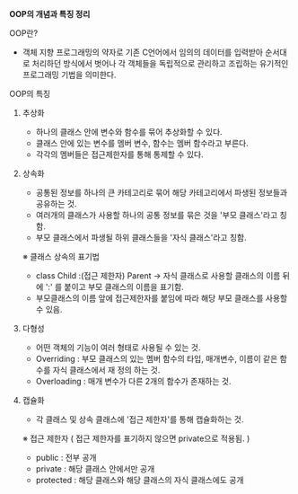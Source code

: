 **OOP의 개념과 특징 정리**

OOP란?
- 객체 지향 프로그래밍의 약자로 기존 C언어에서 임의의 데이터를 입력받아 순서대로 처리하던 방식에서 벗어나 각 객체들을 독립적으로 관리하고 조립하는 유기적인 프로그래밍 기법을 의미한다.


OOP의 특징
1. 추상화
    - 하나의 클래스 안에 변수와 함수를 묶어 추상화할 수 있다.
    - 클래스 안에 있는 변수를 멤버 변수, 함수는 멤버 함수라고 부른다.
    - 각각의 멤버들은 접근제한자를 통해 통제할 수 있다.


2. 상속화
     - 공통된 정보를 하나의 큰 카테고리로 묶어 해당 카테고리에서 파생된 정보들과 공유하는 것.
     - 여러개의 클래스가 사용할 하나의 공통 정보를 묶은 것을 '부모 클래스'라고 칭함.
     - 부모 클래스에서 파생될 하위 클래스들을 '자식 클래스'라고 칭함.
  
    ※ 클래스 상속의 표기법
      - class Child :(접근 제한자) Parent  -> 자식 클래스로 사용할 클래스의 이름 뒤에 ':' 를 붙이고 부모 클래스의 이름을 표기함.
      - 부모클래스의 이름 앞에 접근제한자를 붙임에 따라 해당 부모 클래스를 사용할 수 있음.

3. 다형성
    - 어떤 객체의 기능이 여러 형태로 사용될 수 있는 것.
    - Overriding : 부모 클래스의 있는 멤버 함수의 타입, 매개변수, 이름이 같은 함수를 자식 클래스에서 재 정의 하는 것.
    - Overloading : 매개 변수가 다른 2개의 함수가 존재하는 것.

4. 캡슐화
    - 각 클래스 및 상속 클래스에 '접근 제한자'를 통해 캡슐화하는 것.

    ※ 접근 제한자 ( 접근 제한자를 표기하지 않으면 private으로 적용됨. )
      - public : 전부 공개
      - private : 해당 클래스 안에서만 공개
      - protected : 해당 클래스와 해당 클래스의 자식 클래스에도 공개
